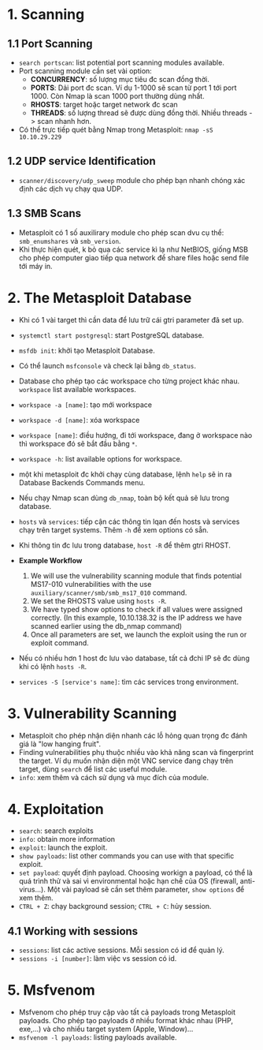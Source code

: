 # 1. Scanning
## 1.1 Port Scanning
- `search portscan`: list potential port scanning modules available.
- Port scanning module cần set vài option:
	+ **CONCURRENCY**: số lượng mục tiêu đc scan đồng thời.
	+ **PORTS**: Dải port đc scan. Ví dụ 1-1000 sẽ scan từ port 1 tới port 1000. Còn Nmap là scan 1000 port thường dùng nhất.
	+ **RHOSTS**: target hoặc target network đc scan
	+ **THREADS**: số lượng thread sẽ được dùng đồng thời. Nhiều threads -> scan nhanh hơn.
- Có thể trực tiếp quét bằng Nmap trong Metasploit: `nmap -sS 10.10.29.229`

## 1.2 UDP service Identification
- `scanner/discovery/udp_sweep` module cho phép bạn nhanh chóng xác định các dịch vụ chạy qua UDP. 

## 1.3 SMB Scans
- Metasploit có 1 số auxilirary module cho phép scan dvu cụ thể: `smb_enumshares` và `smb_version`.
- Khi thực hiện quét, k bỏ qua các service kì lạ như NetBIOS, giống MSB cho phép computer giao tiếp qua network để share files hoặc send file tới máy in. 

# 2. The Metasploit Database
- Khi có 1 vài target thì cần data để lưu trữ cái gtri parameter đã set up.
- `systemctl start postgresql`: start  PostgreSQL database.
- `msfdb init`: khởi tạo  Metasploit Database.
- Có thể launch `msfconsole` và check lại bằng `db_status`.
- Database cho phép tạo các workspace cho từng project khác nhau. `workspace` list available workspaces.
- `workspace -a [name]`: tạo mới workspace
- `workspace -d [name]`: xóa workspace
- `workspace [name]`: điều hướng, đi tới workspace, đang ở workspace nào thì workspace đó sẽ bắt đầu bằng `*`.
- `workspace -h`: list available options for workspace.
- một khi metasploit đc khởi chạy cùng database, lệnh `help` sẽ in ra Database Backends Commands menu.
- Nếu chạy Nmap scan dùng `db_nmap`, toàn bộ kết quả sẽ lưu trong database. 
- `hosts` và `services`: tiếp cận các thông tin lqan đến hosts và services chạy trên target systems. Thêm `-h` để xem options có sẵn.
- Khi thông tin đc lưu trong database, `host -R` để thêm gtri RHOST.

- **Example Workflow**
	1. We will use the vulnerability scanning module that finds potential MS17-010 vulnerabilities with the use `auxiliary/scanner/smb/smb_ms17_010` command.
	2. We set the RHOSTS value using `hosts -R`.
	3. We have typed show options to check if all values were assigned correctly. (In this example, 10.10.138.32 is the IP address we have scanned earlier using the db_nmap command)
	4. Once all parameters are set, we launch the exploit using the run or exploit command. 

- Nếu có nhiều hơn 1 host đc lưu vào database, tất cả đchi IP sẽ đc dùng khi có lệnh `hosts -R`.
- `services -S [service's name]`: tìm các services trong environment.

# 3. Vulnerability Scanning
- Metasploit cho phép nhận diện nhanh các lỗ hỏng quan trọng đc đánh giá là "low hanging fruit". 
- Finding vulnerabilities phụ thuộc nhiều vào khả năng scan và fingerprint the target. Ví dụ muốn nhận diện một VNC service đang chạy trên target, dùng `search` để list các useful module.
- `info`: xem thêm và cách sử dụng và mục đích của module.

# 4. Exploitation
- `search`: search exploits
- `info`: obtain more information
- `exploit`: launch the exploit.
- `show payloads`:  list other commands you can use with that specific exploit.
- `set payload`: quyết định payload. Choosing workign a payload, có thể là quá trình thử và sai vì environmental hoặc hạn chế của OS (firewall, anti-virus...). Một vài payload sẽ cần set thêm parameter, `show options` để xem thêm.
- `CTRL + Z`: chạy background session; `CTRL + C`: hủy session.

## 4.1 Working with sessions
- `sessions`: list các active sessions. Mỗi session có id để quản lý.
- `sessions -i [number]`: làm việc vs session có id.

# 5. Msfvenom
- Msfvenom cho phép truy cập vào tất cả payloads trong Metasploit payloads. Cho phép tạo payloads ở nhiều format khác nhau (PHP, exe,...) và cho nhiều target system (Apple, Window)...
- `msfvenom -l payloads`: listing payloads available.
